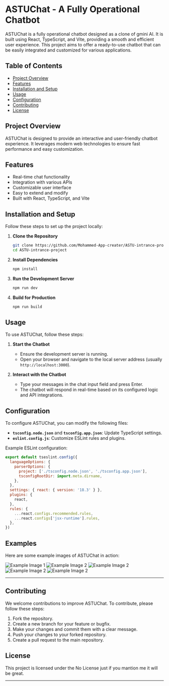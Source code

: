 
# ASTUChat - A Fully Operational Chatbot

ASTUChat is a fully operational chatbot designed as a clone of gmini AI. It is built using React, TypeScript, and Vite, providing a smooth and efficient user experience. This project aims to offer a ready-to-use chatbot that can be easily integrated and customized for various applications.

## Table of Contents
- [Project Overview](#project-overview)
- [Features](#features)
- [Installation and Setup](#installation-and-setup)
- [Usage](#usage)
- [Configuration](#configuration)
- [Contributing](#contributing)
- [License](#license)

## Project Overview
ASTUChat is designed to provide an interactive and user-friendly chatbot experience. It leverages modern web technologies to ensure fast performance and easy customization.

## Features
- Real-time chat functionality
- Integration with various APIs
- Customizable user interface
- Easy to extend and modify
- Built with React, TypeScript, and Vite

## Installation and Setup
Follow these steps to set up the project locally:

1. **Clone the Repository**
   ```bash
   git clone https://github.com/Mohammed-App-creater/ASTU-intrance-project.git
   cd ASTU-intrance-project
   ```

2. **Install Dependencies**
   ```bash
   npm install
   ```

3. **Run the Development Server**
   ```bash
   npm run dev
   ```

4. **Build for Production**
   ```bash
   npm run build
   ```

## Usage
To use ASTUChat, follow these steps:

1. **Start the Chatbot**
   - Ensure the development server is running.
   - Open your browser and navigate to the local server address (usually `http://localhost:3000`).

2. **Interact with the Chatbot**
   - Type your messages in the chat input field and press Enter.
   - The chatbot will respond in real-time based on its configured logic and API integrations.

## Configuration
To configure ASTUChat, you can modify the following files:

- **`tsconfig.node.json`** and **`tsconfig.app.json`**: Update TypeScript settings.
- **`eslint.config.js`**: Customize ESLint rules and plugins.

Example ESLint configuration:
```js
export default tseslint.config({
  languageOptions: {
    parserOptions: {
      project: ['./tsconfig.node.json', './tsconfig.app.json'],
      tsconfigRootDir: import.meta.dirname,
    },
  },
  settings: { react: { version: '18.3' } },
  plugins: {
    react,
  },
  rules: {
    ...react.configs.recommended.rules,
    ...react.configs['jsx-runtime'].rules,
  },
})
```

## Examples

Here are some example images of ASTUChat in action:

![Example Image 1](https://github.com/Moh-Sad/Advanced-Java-Project/blob/main/Screenshots/signup.png?raw=true)
![Example Image 2](https://github.com/Moh-Sad/Advanced-Java-Project/blob/main/Screenshots/login.png?raw=true)
![Example Image 2](https://github.com/Mohammed-App-creater/ASTU-intrance-project/blob/main/Example%20img/Screenshot%202025-01-17%20195216.png?raw=true)
![Example Image 2](https://github.com/Mohammed-App-creater/ASTU-intrance-project/blob/main/Example%20img/Screenshot%202025-01-17%20195300.png?raw=true)
![Example Image 2](https://github.com/Mohammed-App-creater/ASTU-intrance-project/blob/main/Example%20img/Screenshot%202025-01-17%20195314.png?raw=true)


---
## Contributing
We welcome contributions to improve ASTUChat. To contribute, please follow these steps:

1. Fork the repository.
2. Create a new branch for your feature or bugfix.
3. Make your changes and commit them with a clear message.
4. Push your changes to your forked repository.
5. Create a pull request to the main repository.

## License
This project is licensed under the No License just if you mantion me it will be great.

---
